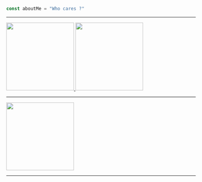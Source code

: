```javascript
const aboutMe = "Who cares ?"
```

---

<a href="https://github.com/Testers7777">
  <img height="180em" src="https://github-readme-stats.vercel.app/api?username=TheTesterss&theme=dark&show_icons=true" />
  <img height="180em" src="https://github-readme-stats.vercel.app/api/top-langs/?username=TheTesterss&theme=dark&layout=compact&show_icons=true"/>
</a>

---

<img height="180em" src="https://github-profile-trophy.vercel.app/?username=TheTesterss&rank=SECRET,SSS,SS,S,AAA,AA,A,,C,B&no-frame=true"/>

---
